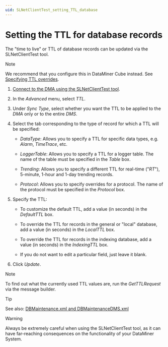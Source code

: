 ```yaml
---
uid: SLNetClientTest_setting_TTL_database
---
```


# Setting the TTL for database records

The "time to live" or TTL of database records can be updated via the SLNetClientTest tool.

> [!NOTE]
> We recommend that you configure this in DataMiner Cube instead. See [Specifying TTL overrides](xref:Specifying_TTL_overrides).

1. [Connect to the DMA using the SLNetClientTest tool](xref:Connecting_to_a_DMA_with_the_SLNetClientTest_tool).

1. In the *Advanced* menu, select *TTL*.

1. Under *Sync Type*, select whether you want the TTL to be applied to the *DMA* only or to the entire *DMS*.

1. Select the tab corresponding to the type of record for which a TTL will be specified:

   - *DataType*: Allows you to specify a TTL for specific data types, e.g. *Alarm*, *TimeTrace*, etc.

   - *LoggerTable*: Allows you to specify a TTL for a logger table. The name of the table must be specified in the *Table* box.

   - *Trending*: Allows you to specify a different TTL for real-time ("*RT*"), 5-minute, 1-hour and 1-day trending records.

   - *Protocol*: Allows you to specify overrides for a protocol. The name of the protocol must be specified in the *Protocol* box.

1. Specify the TTL:

   - To customize the default TTL, add a value (in seconds) in the *DefaultTTL* box.

   - To override the TTL for records in the general or "local" database, add a value (in seconds) in the *LocalTTL* box.

   - To override the TTL for records in the indexing database, add a value (in seconds) in the *IndexingTTL* box.

   - If you do not want to edit a particular field, just leave it blank.

1. Click *Update*.

> [!NOTE]
> To find out what the currently used TTL values are, run the *GetTTLRequest* via the message builder.

> [!TIP]
> See also: [DBMaintenance.xml and DBMaintenanceDMS.xml](xref:DBMaintenance_xml_and_DBMaintenanceDMS_xml#dbmaintenancexml-and-dbmaintenancedmsxml)

> [!WARNING]
> Always be extremely careful when using the SLNetClientTest tool, as it can have far-reaching consequences on the functionality of your DataMiner System.
